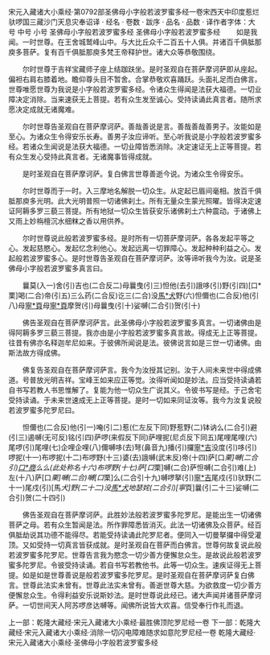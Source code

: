 宋元入藏诸大小乘经·第0792部圣佛母小字般若波罗蜜多经一卷宋西天中印度惹烂驮啰国三藏沙门天息灾奉诏译
· 经名 · 卷数 · 跋序
· 品名 · 品数 · 译作者字体：大号 中号 小号
圣佛母小字般若波罗蜜多经
圣佛母小字般若波罗蜜多经
　　如是我闻。一时世尊。在王舍城鹫峰山中。与大比丘众千二百五十人俱。并诸百千俱胝那庾多菩萨。复有百千俱胝那庾多梵王帝释护世。诸大众等恭敬围绕。

　　尔时世尊于吉祥宝藏师子座上结跏趺坐。是时圣观自在菩萨摩诃萨即从座起。偏袒右肩右膝着地。瞻仰尊头目不暂舍。合掌恭敬欢喜踊跃。头面礼足而白佛言。世尊唯愿世尊为我说是小字般若波罗蜜多经。令诸众生得闻是法获大福德。一切业障决定消除。当来速获无上菩提。若有众生发至诚心。受持读诵此真言者。随所求愿决定成就无诸魔难。

　　尔时世尊告圣观自在菩萨摩诃萨。善哉善说是言。善哉善哉善男子。汝能如是至心。为诸众生令得安乐长寿。善男子汝应谛听。至心听我说是小字般若波罗蜜多经。若诸众生闻说是法获大福德。一切业障皆悉消除。决定速证无上正等菩提。若有众生发心受持此真言者。无诸魔事皆得成就。

　　是时圣观自在菩萨摩诃萨。复白佛言世尊善逝今说。为诸众生令得安乐。

　　尔时世尊而于一时。入三摩地名解脱一切众生。从定起已眉间毫相。放百千俱胝那庾多光明。此大光明普照一切诸佛刹土。所有无量众生蒙光照曜。皆得决定速证阿耨多罗三藐三菩提。所有地狱一切众生皆获安乐诸佛刹土六种震动。于诸佛上又雨上妙栴檀沉水细粖之香以用供养。

　　尔时世尊说此般若波罗蜜多经。是时所有一切菩萨摩诃萨。各各发起平等之心。发起慈愍心。发起忆念利他心。发起远离一切罪障心。发起种种利益之心。发起般若波罗蜜多心。是时世尊告圣观自在菩萨摩诃萨。汝等谛听我今为汝。说是圣佛母小字般若波罗蜜多真言曰。

　　曩莫(入一)舍(引)吉也(二合反二)母曩曳(引三)怛他(去引)誐哆(引)野(引四)[口*栗]喝(二合)帝(引五)三么药(二合反)讫三(二合)没[馬*犬](引)野(六)怛儞也(二合反)他(引八)母[寧*頁](引)母[寧*頁](引九)摩贺(引)母曩曳(引十)娑嚩(二合引)贺(引十)

　　佛告圣观自在菩萨摩诃萨言。此圣佛母小字般若波罗蜜多真言。一切诸佛由是得阿耨多罗三藐三菩提。我亦由是小字般若波罗蜜多真言故。得成无上正等菩提。往昔有佛亦名释迦牟尼如来。于彼佛所闻说是法。彼佛说言如是三世一切诸佛。由斯法故方得成佛。

　　佛复告圣观自在菩萨摩诃萨言。我今为汝授其记别。汝于人间未来世中得成佛道。号普放光明吉祥。宝峰王如来应正等觉。汝得听闻如是妙法。应当受持读诵若自书写若教人书思惟解了。复能为他一切众生广说其义。令彼书写是经。于己舍宅受持读诵。于未来世速成无上正等菩提。是时一切如来同证汝等。我今为汝复说般若波罗蜜多陀罗尼曰。

　　怛儞也(二合反)他(引一)唵(引二)惹(仁左反下同)野惹野(二)钵讷么(二合引)避(引三)遏嚩(无可反)铭(引四)萨啰(来假反下同)萨哩抳(尼贞反下同五)尾哩尾哩(六)尾啰(引)尾哩(七)企哩企哩(八)儞嚩哆(去)弩(鼻音九)播(引)攞[寧*吉](宁吉反十)没度(引)哆(引)啰抳(十一)布啰抳(十二)布啰野(十三)婆(去)誐嚩(武末反)帝(十四)萨[口*栗]嚩(二合引)[口*商](引十五)么么(此处称名十六)布啰野(十七)萨[口*栗]嚩(二合)萨怛嚩(二合引)难(上)左(十八)萨[口*栗]嚩(二合)嚩[口*栗]么(二合引十九)嚩啰拏(引)[寧*吉](二十)尾戍(引)驮野(二十一)尾戍(引)[馬*犬]野(二十二)没[馬*犬](引)地瑟姹(二合引)[寧*頁]曩(引二十三)娑嚩(二合引)贺(二十四引)

　　佛告圣观自在菩萨摩诃萨。此胜妙法般若波罗蜜多陀罗尼。是能出生一切诸佛菩萨之母。若有众生暂闻是法。所作罪障悉皆消灭。此法一切诸佛及众菩萨。经百俱胝劫说其功德不能得尽。若能受持读诵此陀罗尼者。便同入一切曼拏攞中得受灌顶。又如受持一切真言皆获成就。是时圣观自在菩萨而白佛言。世尊何故复说此般若波罗蜜多陀罗尼。世尊告言我为愍念一切少善方便懈怠众生。是故说此般若波罗蜜多陀罗尼。令彼受持读诵。若自书写若教他书。此等一切众生。速疾证得无上菩提。如是如是世尊善说是般若波罗蜜多陀罗尼。是时圣观自在菩萨摩诃萨复白佛言。世尊此法实未曾有。世尊此法实未曾有。善逝世尊大慈。为欲救度一切少善方便懈怠众生。令得利益安乐说斯妙法。是时世尊说此经已。诸大声闻并诸菩萨摩诃萨。一切世间天人阿苏啰彦达嚩等。闻佛所说皆大欢喜。信受奉行作礼而退。

上一部：乾隆大藏经·宋元入藏诸大小乘经·最胜佛顶陀罗尼经一卷
下一部：乾隆大藏经·宋元入藏诸大小乘经·消除一切闪电障难随求如意陀罗尼经一卷
乾隆大藏经·宋元入藏诸大小乘经·圣佛母小字般若波罗蜜多经